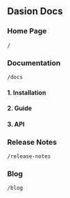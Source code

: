 ## Dasion Docs

### Home Page

`/`

### Documentation

`/docs`

#### 1. Installation

#### 2. Guide

#### 3. API

### Release Notes

`/release-notes`

### Blog

`/blog`

